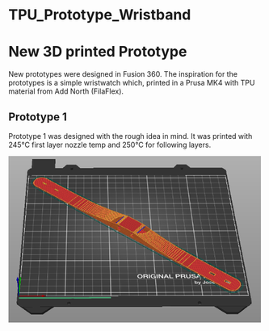 # TPU_Prototype_Wristband
# New 3D printed Prototype

New prototypes were designed in Fusion 360. The inspiration for the prototypes is a simple wristwatch which, printed in a Prusa MK4 with TPU material from Add North (FilaFlex).

## Prototype 1

Prototype 1 was designed with the rough idea in mind. It was printed with 245°C first layer nozzle temp and 250°C for following layers.

<img src="/Images/Snapshots/Prototype1/Prototype1_1_slicer_orientation.PNG" width="500" />

